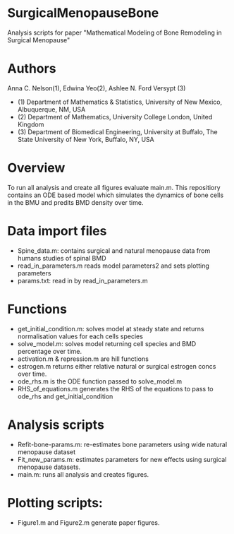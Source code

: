 # SurgicalMenopauseBone

Analysis scripts for paper "Mathematical Modeling of Bone Remodeling in Surgical Menopause"


# Authors
Anna C. Nelson(1), Edwina Yeo(2), Ashlee N. Ford Versypt (3)
- (1) Department of Mathematics \& Statistics, University of New Mexico, Albuquerque, NM, USA
- (2) Department of Mathematics, University College London, United Kingdom
- (3) Department of Biomedical Engineering, University at Buffalo, The State University of New York, Buffalo, NY, USA


# Overview
To run all analysis and create all figures evaluate main.m. This repositiory contains an ODE
based model which simulates the dynamics of bone cells in the BMU and predits BMD density over time.

# Data import files
- Spine_data.m: contains surgical and natural menopause data from humans studies of spinal BMD
- read_in_parameters.m reads model parameters2 and sets plotting parameters
- params.txt: read in by read_in_parameters.m

# Functions
 - get_initial_condition.m: solves model at steady state and returns normalisation values for each cells species
 - solve_model.m: solves model returning cell species and BMD percentage over time.
 - activation.m & repression.m are hill functions
 - estrogen.m returns either relative natural or surgical estrogen concs over time.
 - ode_rhs.m is the ODE function passed to solve_model.m
 - RHS_of_equations.m generates the RHS of the equations to pass to ode_rhs and get_initial_condition

# Analysis scripts
- Refit-bone-params.m: re-estimates bone parameters using wide natural menopause dataset
- Fit_new_params.m: estimates parameters for new effects using surgical menopause datasets.
- main.m: runs all analysis and creates figures. 

# Plotting scripts:
- Figure1.m and Figure2.m generate paper figures. 

